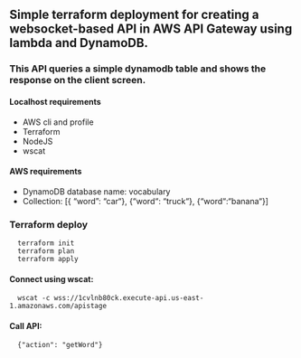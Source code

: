 
## Simple terraform deployment for creating a websocket-based API in AWS API Gateway using lambda and DynamoDB. 

### This API queries a simple dynamodb table and shows the response on the client screen.

#### Localhost requirements

- AWS cli and profile
- Terraform
- NodeJS
- wscat

#### AWS requirements

- DynamoDB database name: vocabulary
- Collection: [{ “word”: “car“}, {“word“: “truck“}, {“word“:“banana“}]


### Terraform deploy

```
  terraform init
  terraform plan
  terraform apply
```

#### Connect using wscat:
```
  wscat -c wss://1cvlnb80ck.execute-api.us-east-1.amazonaws.com/apistage
```

#### Call API:
```
  {"action": "getWord"}
```
